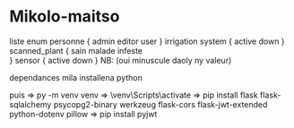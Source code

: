 # Mikolo-maitso
liste enum
personne {
       admin
      editor
      user
}
irrigation system
{
      active
      down 
}
scanned_plant
{
      sain 
      malade
       infeste             
}
sensor
{
      active
      down
}
NB: (oui minuscule daoly ny valeur)

dependances mila installena 
python 

puis => py -m venv venv
 => \venv\Scripts\activate
 => pip install flask flask-sqlalchemy psycopg2-binary werkzeug flask-cors flask-jwt-extended python-dotenv pillow
 => pip install pyjwt
